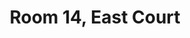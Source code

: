 ---
basin: 'No'
cudn: true
floor: First
grade: 2
images:
- /assets/images/rooms/ec/eastCourt14_2.jpg
- /assets/images/rooms/ec/eastCourt14_1.jpg
living_room: 'No'
location: East Court
name: '14'
network: Wired and Wireless
title: Room 14, East Court
---
